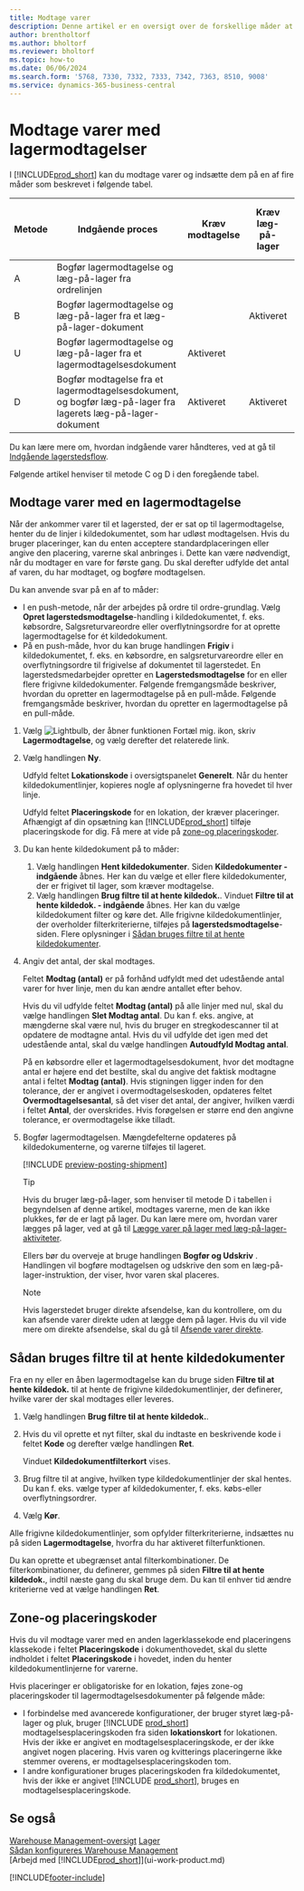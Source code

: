 ```yaml
---
title: Modtage varer
description: Denne artikel er en oversigt over de forskellige måder at modtage varer på et lagersted med en lagermodtagelse.
author: brentholtorf
ms.author: bholtorf
ms.reviewer: bholtorf
ms.topic: how-to
ms.date: 06/06/2024
ms.search.form: '5768, 7330, 7332, 7333, 7342, 7363, 8510, 9008'
ms.service: dynamics-365-business-central
---
```

# <a name="receive-items-with-warehouse-receipts"></a>Modtage varer med lagermodtagelser

I [!INCLUDE[prod_short](includes/prod_short.md)] kan du modtage varer og indsætte dem på en af fire måder som beskrevet i følgende tabel.

|Metode|Indgående proces|Kræv modtagelse|Kræv læg-på-lager|Sværhedsgrad (få mere at vide på [Warehouse Management-oversigt](design-details-warehouse-management.md))|  
|------------|---------------------|--------------|----------------|------------|  
|A|Bogfør lagermodtagelse og læg-på-lager fra ordrelinjen|||Ingen dedikeret lageraktivitet.|  
|B|Bogfør lagermodtagelse og læg-på-lager fra et læg-på-lager-dokument||Aktiveret|Basis: Ordre for ordre.|  
|U|Bogfør lagermodtagelse og læg-på-lager fra et lagermodtagelsesdokument|Aktiveret||Basis: Konsolideret modtagelse/levering for flere ordrer.|  
|D|Bogfør modtagelse fra et lagermodtagelsesdokument, og bogfør læg-på-lager fra lagerets læg-på-lager-dokument|Aktiveret|Aktiveret|Avanceret|  

Du kan lære mere om, hvordan indgående varer håndteres, ved at gå til [Indgående lagerstedsflow](design-details-inbound-warehouse-flow.md).

Følgende artikel henviser til metode C og D i den foregående tabel.

## <a name="receive-items-with-a-warehouse-receipt"></a>Modtage varer med en lagermodtagelse

Når der ankommer varer til et lagersted, der er sat op til lagermodtagelse, henter du de linjer i kildedokumentet, som har udløst modtagelsen. Hvis du bruger placeringer, kan du enten acceptere standardplaceringen eller angive den placering, varerne skal anbringes i. Dette kan være nødvendigt, når du modtager en vare for første gang. Du skal derefter udfylde det antal af varen, du har modtaget, og bogføre modtagelsen.  

Du kan anvende svar på en af to måder:

* I en push-metode, når der arbejdes på ordre til ordre-grundlag. Vælg **Opret lagerstedsmodtagelse**-handling i kildedokumentet, f. eks. købsordre, Salgsreturvareordre eller overflytningsordre for at oprette lagermodtagelse for ét kildedokument.
* På en push-måde, hvor du kan bruge handlingen **Frigiv** i kildedokumentet, f. eks. en købsordre, en salgsreturvareordre eller en overflytningsordre til frigivelse af dokumentet til lagerstedet. En lagerstedsmedarbejder opretter en **Lagerstedsmodtagelse** for en eller flere frigivne kildedokumenter. Følgende fremgangsmåde beskriver, hvordan du opretter en lagermodtagelse på en pull-måde. Følgende fremgangsmåde beskriver, hvordan du opretter en lagermodtagelse på en pull-måde.

1. Vælg ![Lightbulb, der åbner funktionen Fortæl mig.](media/ui-search/search_small.png "Fortæl mig, hvad du vil foretage dig") ikon, skriv **Lagermodtagelse**, og vælg derefter det relaterede link.  
2. Vælg handlingen **Ny**.  

    Udfyld feltet **Lokationskode** i oversigtspanelet **Generelt**. Når du henter kildedokumentlinjer, kopieres nogle af oplysningerne fra hovedet til hver linje.

    Udfyld feltet **Placeringskode** for en lokation, der kræver placeringer. Afhængigt af din opsætning kan [!INCLUDE[prod_short](includes/prod_short.md)] tilføje placeringskode for dig. Få mere at vide på [zone-og placeringskoder](warehouse-how-receive-items.md#zone-and-bin-codes).  

3. Du kan hente kildedokument på to måder:

    1. Vælg handlingen **Hent kildedokumenter**. Siden **Kildedokumenter - indgående** åbnes. Her kan du vælge et eller flere kildedokumenter, der er frigivet til lager, som kræver modtagelse.
    2. Vælg handlingen **Brug filtre til at hente kildedok.**. Vinduet **Filtre til at hente kildedok. - indgående** åbnes. Her kan du vælge kildedokument filter og køre det. Alle frigivne kildedokumentlinjer, der overholder filterkriterierne, tilføjes på **lagerstedsmodtagelse**-siden. Flere oplysninger i [Sådan bruges filtre til at hente kildedokumenter](warehouse-how-receive-items.md#how-to-use-filters-to-get-source-documents).

4. Angiv det antal, der skal modtages.

    Feltet **Modtag (antal)** er på forhånd udfyldt med det udestående antal varer for hver linje, men du kan ændre antallet efter behov. 

    Hvis du vil udfylde feltet **Modtag (antal)** på alle linjer med nul, skal du vælge handlingen **Slet Modtag antal**. Du kan f. eks. angive, at mængderne skal være nul, hvis du bruger en stregkodescanner til at opdatere de modtagne antal. Hvis du vil udfylde det igen med det udestående antal, skal du vælge handlingen **Autoudfyld Modtag antal**.  

    På en købsordre eller et lagermodtagelsesdokument, hvor det modtagne antal er højere end det bestilte, skal du angive det faktisk modtagne antal i feltet **Modtag (antal)**. Hvis stigningen ligger inden for den tolerance, der er angivet i overmodtagelseskoden, opdateres feltet **Overmodtagelsesantal**, så det viser det antal, der angiver, hvilken værdi i feltet **Antal**, der overskrides. Hvis forøgelsen er større end den angivne tolerance, er overmodtagelse ikke tilladt.

5. Bogfør lagermodtagelsen. Mængdefelterne opdateres på kildedokumenterne, og varerne tilføjes til lageret.  

    [!INCLUDE [preview-posting-shipment](includes/preview-posting-shipment.md)]

    > [!TIP]
    > Hvis du bruger læg-på-lager, som henviser til metode D i tabellen i begyndelsen af denne artikel, modtages varerne, men de kan ikke plukkes, før de er lagt på lager. Du kan lære mere om, hvordan varer lægges på lager, ved at gå til [Lægge varer på lager med læg-på-lager-aktiviteter](warehouse-how-to-put-items-away-with-warehouse-put-aways.md).
    >
    > Ellers bør du overveje at bruge handlingen **Bogfør og Udskriv** . Handlingen vil bogføre modtagelsen og udskrive den som en læg-på-lager-instruktion, der viser, hvor varen skal placeres.

    > [!NOTE]  
    > Hvis lagerstedet bruger direkte afsendelse, kan du kontrollere, om du kan afsende varer direkte uden at lægge dem på lager. Hvis du vil vide mere om direkte afsendelse, skal du gå til [Afsende varer direkte](warehouse-how-to-cross-dock-items.md).

## <a name="how-to-use-filters-to-get-source-documents"></a>Sådan bruges filtre til at hente kildedokumenter

Fra en ny eller en åben lagermodtagelse kan du bruge siden **Filtre til at hente kildedok.** til at hente de frigivne kildedokumentlinjer, der definerer, hvilke varer der skal modtages eller leveres.

1. Vælg handlingen **Brug filtre til at hente kildedok.**.
2. Hvis du vil oprette et nyt filter, skal du indtaste en beskrivende kode i feltet **Kode** og derefter vælge handlingen **Ret**.

    Vinduet **Kildedokumentfilterkort** vises.

3. Brug filtre til at angive, hvilken type kildedokumentlinjer der skal hentes. Du kan f. eks. vælge typer af kildedokumenter, f. eks. købs-eller overflytningsordrer.
4. Vælg **Kør**.  

Alle frigivne kildedokumentlinjer, som opfylder filterkriterierne, indsættes nu på siden **Lagermodtagelse**, hvorfra du har aktiveret filterfunktionen.

Du kan oprette et ubegrænset antal filterkombinationer. De filterkombinationer, du definerer, gemmes på siden **Filtre til at hente kildedok.**, indtil næste gang du skal bruge dem. Du kan til enhver tid ændre kriterierne ved at vælge handlingen **Ret**.

## <a name="zone-and-bin-codes"></a>Zone-og placeringskoder

Hvis du vil modtage varer med en anden lagerklassekode end placeringens klassekode i feltet **Placeringskode** i dokumenthovedet, skal du slette indholdet i feltet **Placeringskode** i hovedet, inden du henter kildedokumentlinjerne for varerne.  
<!-- TBD, table with comparison of various options-->

Hvis placeringer er obligatoriske for en lokation, føjes zone-og placeringskoder til lagermodtagelsesdokumenter på følgende måde:

* I forbindelse med avancerede konfigurationer, der bruger styret læg-på-lager og pluk, bruger [!INCLUDE [prod_short](includes/prod_short.md)] modtagelsesplaceringskoden fra siden **lokationskort** for lokationen. Hvis der ikke er angivet en modtagelsesplaceringskode, er der ikke angivet nogen placering. Hvis varen og kvitterings placeringerne ikke stemmer overens, er modtagelsesplaceringskoden tom.
* I andre konfigurationer bruges placeringskoden fra kildedokumentet, hvis der ikke er angivet [!INCLUDE [prod_short](includes/prod_short.md)], bruges en modtagelsesplaceringskode.

## <a name="see-also"></a>Se også

[Warehouse Management-oversigt](design-details-warehouse-management.md)
[Lager](inventory-manage-inventory.md)  
[Sådan konfigureres Warehouse Management](warehouse-setup-warehouse.md)  
[Arbejd med [!INCLUDE[prod_short](includes/prod_short.md)]](ui-work-product.md)  

[!INCLUDE[footer-include](includes/footer-banner.md)]
